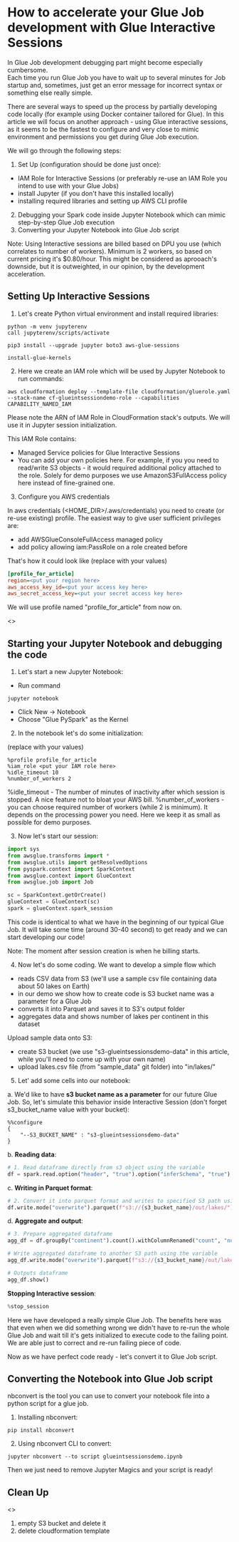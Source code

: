 # How to accelerate your Glue Job development with Glue Interactive Sessions

In Glue Job development debugging part might become especially cumbersome.  
Each time you run Glue Job you have to wait up to several minutes for Job startup and, sometimes, just get an error message for
incorrect syntax or something else really simple.

There are several ways to speed up the process by partially developing code locally (for example using Docker container tailored for Glue).
In this article we will focus on another approach - using Glue interactive sessions, as it seems to be the fastest to configure and
very close to mimic environment and permissions you get during Glue Job execution.

We will go through the following steps:
1. Set Up (configuration should be done just once):
  - IAM Role for Interactive Sessions (or preferably re-use an IAM Role you intend to use with your Glue Jobs)
  - install Jupyter (if you don't have this installed locally)
  - installing required libraries and setting up AWS CLI profile
2. Debugging your Spark code inside Jupyter Notebook which can mimic step-by-step Glue Job execution
3. Converting your Jupyter Notebook into Glue Job script

Note: Using Interactive sessions are billed based on DPU you use (which correlates to number of workers). Minimum is 2 workers, so based on current pricing it's $0.80/hour. This might be considered as aprooach's downside, but it is outweighted, in our opinion, by the development acceleration.

## Setting Up Interactive Sessions

1. Let's create Python virtual environment and install required libraries:
```shell
python -m venv jupyterenv
call jupyterenv/scripts/activate

pip3 install --upgrade jupyter boto3 aws-glue-sessions

install-glue-kernels
```

2. Here we create an IAM role which will be used by Jupyter Notebook to run commands:
```shell
aws cloudformation deploy --template-file cloudformation/gluerole.yaml --stack-name cf-glueintsessiondemo-role --capabilities CAPABILITY_NAMED_IAM
```

Please note the ARN of IAM Role in CloudFormation stack's outputs. We will use it in Jupyter session initialization.

This IAM Role contains:
- Managed Service policies for Glue Interactive Sessions
- You can add your own policies here. For example, if you you need to read/write S3 objects - it would required additional policy attached to the role. Solely for demo purposes we use AmazonS3FullAccess policy here instead of fine-grained one.

3. Configure you AWS credentials

In aws credentials (<HOME_DIR>/.aws/credentials) you need to create (or re-use existing) profile.
The easiest way to give user sufficient privileges are:
- add AWSGlueConsoleFullAccess managed policy
- add policy allowing iam:PassRole on a role created before

That's how it could look like (replace with your values)
```ini
[profile_for_article]
region=<put your region here>
aws_access_key_id=<put your access key here>
aws_secret_access_key=<put your secret access key here>
```
We will use profile named "profile_for_article" from now on.

<<todo>>

## Starting your Jupyter Notebook and debugging the code
 
1. Let's start a new Jupyter Notebook:

- Run command
```shell
jupyter notebook
```
- Click New -> Notebook
- Choose "Glue PySpark" as the Kernel

2. In the notebook let's do some initialization:

(replace with your values)
```
%profile profile_for_article
%iam_role <put your IAM role here>
%idle_timeout 10
%number_of_workers 2
```

%idle_timeout - The number of minutes of inactivity after which session is stopped. A nice feature not to bloat your AWS bill.
%number_of_workers - you can choose required number of workers (while 2 is minimum). It depends on the processing power you need. Here we
keep it as small as possible for demo purposes.

3. Now let's start our session:
```python
import sys
from awsglue.transforms import *
from awsglue.utils import getResolvedOptions
from pyspark.context import SparkContext
from awsglue.context import GlueContext
from awsglue.job import Job

sc = SparkContext.getOrCreate()
glueContext = GlueContext(sc)
spark = glueContext.spark_session
```
This code is identical to what we have in the beginning of our typical Glue Job.
It will take some time (around 30-40 second) to get ready and we can start developing our code!

Note: The moment after session creation is when he billing starts.

4. Now let's do some coding. We want to develop a simple flow which 
- reads CSV data from S3 (we'll use a sample csv file containing data about 50 lakes on Earth)
- in our demo we show how to create code is S3 bucket name was a parameter for a Glue Job
- converts it into Parquet and saves it to S3's output folder
- aggregates data and shows number of lakes per continent in this dataset

Upload sample data onto S3:
- create S3 bucket (we use "s3-glueintsessionsdemo-data" in this article, while you'll need to come up with your own name)
- upload lakes.csv file (from "sample_data" git folder) into "in/lakes/"

5. Let' add some cells into our notebook:

a. We'd like to have **s3 bucket name as a parameter** for our future Glue Job. So, let's simulate this behavior inside Interactive Session (don't forget s3_bucket_name value with your bucket):
```
%%configure
{
    "--S3_BUCKET_NAME" : "s3-glueintsessionsdemo-data"
}
```

b. **Reading data**:
```python
# 1. Read dataframe directly from s3 object using the variable
df = spark.read.option("header", "true").option("inferSchema", "true").csv(f"s3://{s3_bucket_name}/in/lakes/")
```

c. **Writing in Parquet format**:
```python
# 2. Convert it into parquet format and writes to specified S3 path using the variable
df.write.mode("overwrite").parquet(f"s3://{s3_bucket_name}/out/lakes/")
```

d. **Aggregate and output**:
```python
# 3. Prepare aggregated dataframe
agg_df = df.groupBy("continent").count().withColumnRenamed("count", "number_of_lakes")

# Write aggregated dataframe to another S3 path using the variable
agg_df.write.mode("overwrite").parquet(f"s3://{s3_bucket_name}/out/lakes/aggregated/")

# Outputs dataframe
agg_df.show()
```

**Stopping Interactive session**:
```python
%stop_session
```

Here we have developed a really simple Glue Job. The benefits here was that even when we did something wrong we didn't have to re-run the whole Glue Job and wait till it's gets initialized to execute code to the failing point. We are able just to correct and re-run failing piece of code.

Now as we have perfect code ready - let's convert it to Glue Job script.

## Converting the Notebook into Glue Job script

nbconvert is the tool you can use to convert your notebook file into a python script for a glue job.

1. Installing nbconvert:
```shell
pip install nbconvert
```

2. Using nbconvert CLI to convert:
```shell
jupyter nbconvert --to script glueintsessionsdemo.ipynb
```
Then we just need to remove Jupyter Magics and your script is ready!

## Clean Up

<<todo>>
1. empty S3 bucket and delete it
2. delete cloudformation template